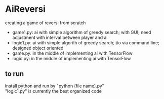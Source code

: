 # AiReversi
creating a game of reversi from scratch  
- game1.py: ai with simple algorithm of greedy search; with GUI; need adjustment with interval between player and ai
- logic1.py: ai with simple algorith of greedy search; i/o via command line; designed object oriented
- game.py: in the middle of implementing ai with TensorFlow
- logic.py: in the middle of implementing ai with TensorFlow

## to run
install python and run by "python (file name).py"  
"logic1.py" is currently the best organized code
